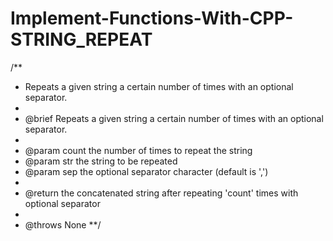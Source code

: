 # Implement-Functions-With-CPP-STRING_REPEAT

/**
 * Repeats a given string a certain number of times with an optional separator.
 *
 * @brief Repeats a given string a certain number of times with an optional separator.
 *
 * @param count the number of times to repeat the string
 * @param str the string to be repeated
 * @param sep the optional separator character (default is ',')
 *
 * @return the concatenated string after repeating 'count' times with optional separator
 *
 * @throws None
 **/
